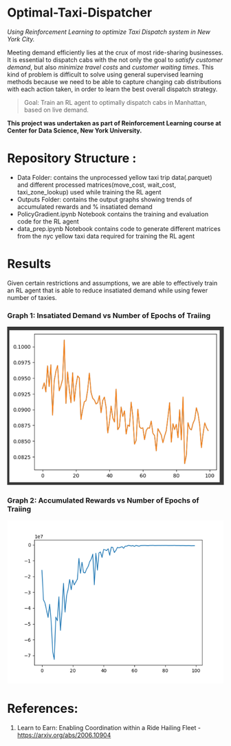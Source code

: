 # Optimal-Taxi-Dispatcher
*Using Reinforcement Learning to optimize Taxi Dispatch system in New York City.*

Meeting demand efficiently lies at the crux of most ride-sharing businesses. 
It is essential to dispatch cabs with the not only the goal to *satisfy customer demand*, but also *minimize travel costs* and *customer waiting times*. 
This kind of problem is difficult to solve using general supervised learning methods because we need to be able to capture changing cab distributions with each action taken, in order to learn the best overall dispatch strategy.  

> Goal:  Train an RL agent to optimally dispatch cabs in Manhattan, based on live demand. 

**This project was undertaken as part of Reinforcement Learning course at Center for Data Science, New York University.**  


# Repository Structure :
- Data Folder: contains the unprocessed yellow taxi trip data(.parquet) and different processed matrices(move_cost, wait_cost, taxi_zone_lookup) used while training the RL agent
- Outputs Folder: contains the output graphs showing trends of accumulated rewards and % insatiated demand
- PolicyGradient.ipynb Notebook contains the training and evaluation code for the RL agent
- data_prep.ipynb Notebook contains code to generate different matrices from the nyc yellow taxi data required for training the RL agent 


# Results
Given certain restrictions and assumptions, we are able to effectively train an RL agent that is able to reduce insatiated demand while using fewer number of taxies. 

### Graph 1: Insatiated Demand vs Number of Epochs of Traiing

![alt text](https://github.com/kartikjindgar/Optimal-Taxi-Dispatcher/blob/main/outputs/InsatiatiedDemand_Jan23.png?raw=true)


### Graph 2: Accumulated Rewards vs Number of Epochs of Traiing

![alt text](https://github.com/kartikjindgar/Optimal-Taxi-Dispatcher/blob/main/outputs/scores_jan23.png?raw=true)

# References:
1. Learn to Earn: Enabling Coordination within a Ride Hailing Fleet - https://arxiv.org/abs/2006.10904
